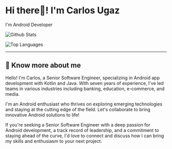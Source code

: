 # Hi there👋! I'm Carlos Ugaz

I'm Android Developer

![Github Stats](https://github-readme-stats.vercel.app/api?username=carlosgub&show_icons=true&theme=dracula)

![Top Languages](https://github-readme-stats.vercel.app/api/top-langs/?username=carlosgub&layout=compact&theme=dracula)

---

## 🔗 Know more about me 

Hello! I'm Carlos, a Senior Software Engineer, specializing in Android app development with Kotlin and Java. With seven years of experience, I've led teams in various industries including banking, education, e-commerce, and media.

I'm an Android enthusiast who thrives on exploring emerging technologies and staying at the cutting edge of the field. Let's collaborate to bring innovative Android solutions to life!

If you're seeking a Senior Software Engineer with a deep passion for Android development, a track record of leadership, and a commitment to staying ahead of the curve, I'd love to connect and discuss how I can bring my skills and enthusiasm to your next project.
